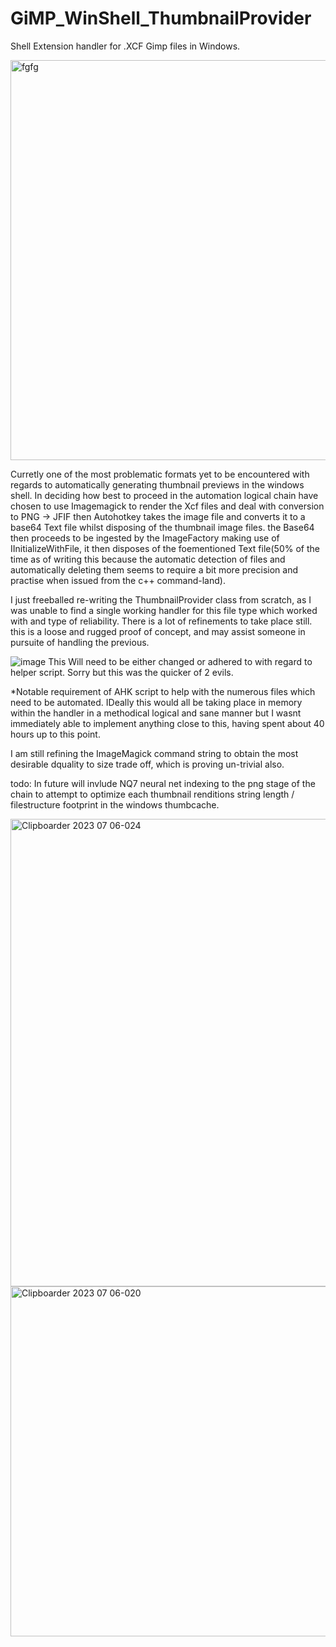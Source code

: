 # GiMP_WinShell_ThumbnailProvider
Shell Extension handler for .XCF Gimp files in Windows.

<img width="640" alt="fgfg" src="https://github.com/wolfman616/GiMP_WinShell_ThumbnailProvider/assets/62726599/adb0c117-5cb7-465c-9c06-732b3fe53cbe">


Curretly one of the most problematic formats yet to be encountered with regards to automatically generating thumbnail previews in the windows shell.
In deciding how best to proceed in the automation logical chain have chosen to use Imagemagick to render the Xcf files and deal with conversion to PNG -> JFIF then Autohotkey takes the image file and converts it to a base64 Text file whilst disposing of the thumbnail image files. the Base64 then proceeds to be ingested by the ImageFactory making use of IInitializeWithFile, it then disposes of the foementioned Text file(50% of the time as of writing this because the automatic detection of files and automatically deleting them seems to require a bit more precision and practise when issued from the c++ command-land). 

I just freeballed re-writing the ThumbnailProvider class from scratch, as I was unable to find a single working handler for this file type which worked with and type of reliability. There is a lot of refinements to take place still. this is a loose and rugged proof of concept, and may assist someone in pursuite of handling the previous.

![image](https://github.com/wolfman616/GiMP_WinShell_ThumbnailProvider/assets/62726599/22672782-56d6-4df1-a1a5-0b9dbd5c8c6b)
This Will need to be either changed or adhered to with regard to helper script. Sorry but this was the quicker of 2 evils.

*Notable requirement of AHK script to help with the numerous files which need to be automated. IDeally this would all be taking place in memory within the handler in a methodical logical and sane manner but I wasnt immediately able to implement anything close to this, having spent about 40 hours up to this point.

I am still refining the ImageMagick command string to obtain the most desirable dquality to size trade off, which is proving un-trivial also.

todo:
In future will invlude NQ7 neural net indexing to the png stage of the chain to attempt to optimize each thumbnail renditions string length / filestructure footprint in the windows thumbcache.


<img width="748" alt="Clipboarder 2023 07 06-024" src="https://github.com/wolfman616/GiMP_WinShell_ThumbnailProvider/assets/62726599/f89136ac-1b6d-48f6-8156-f91bcf1da228">

<img width="560" alt="Clipboarder 2023 07 06-020" src="https://github.com/wolfman616/GiMP_WinShell_ThumbnailProvider/assets/62726599/0040d80d-3d7c-438a-ae59-413dac5cc713">

